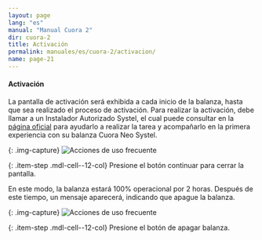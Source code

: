 ```yaml
---
layout: page
lang: "es"
manual: "Manual Cuora 2"
dir: cuora-2
title: Activación
permalink: manuales/es/cuora-2/activacion/
name: page-21
---
```

#### Activación    
La pantalla de activación será exhibida a cada inicio de la balanza, hasta que sea realizado el proceso de activación.
Para realizar la activación, debe llamar a un Instalador Autorizado Systel, el cual puede consultar en la [página oficial](https://systel.com.ar/instaladoresneo/) para ayudarlo a realizar la tarea y acompañarlo en la primera experiencia con su balanza Cuora Neo Systel.

{: .img-capture}
![Acciones de uso frecuente](../../../../images/es/cuora-2/activacion.png "Activacion")

{: .item-step  .mdl-cell--12-col} 
Presione el botón continuar para cerrar la pantalla.

En este modo, la balanza estará 100% operacional por 2 horas.
Después de este tiempo, un mensaje aparecerá, indicando que apague la balanza.

{: .img-capture}
![Acciones de uso frecuente](../../../../images/es/cuora-2/activacion2.png "Activacion2")

{: .item-step  .mdl-cell--12-col} 
Presione el botón de apagar balanza.





